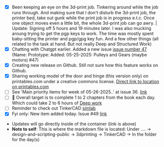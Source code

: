 - [x] Been keeping an eye on the 3d-print job. Tinkering around while the job runs through. And making sure that I don't disturb the 3d-print job, the printer bed, take out gunk while the print job is in progress e.t.c. Once one object moves even a little bit, the whole 3d-print job can go awry. | Update: Signing off 5 hours and 19 minutes later. I was also mucking aroung trying to get the pgp keys to work. The time was mostly spent baby-sitting the printer and pgp/gpg key fun. And a few other things (all related to the task at hand. But not really Deep and Structured Work)
- [x] Chatting with Chatgpt earlier. Added a new issue [issue number 47](https://github.com/Shangrila-VHP/shangrila-vhp/issues/47) (Name: Prototype: Added: 05-25-2025: Pulleys and Gears (maybe motors) #47)
- [x] Creating new release on Github. Still not sure how this feature works on Github.
- [x] Sharing working model of the door and hinge (this version only) on printables.com under a creative commons license. [Direct link to location on printables.com](https://www.printables.com/model/1311271-door-and-hinge)
- [ ] See 'Main priority items for week of 05-26-2025..' at issue 36. [link](https://github.com/Shangrila-VHP/shangrila-vhp/issues/36)
- [ ] 🎯 Overall target is to complete 1 to 2 chapters from the book each day. Which could take 2 to 6 hours of [Deep work](https://www.amazon.com/Deep-Work-Focused-Success-Distracted/dp/1455586692)
- [ ] Reminder to check out TinkerCAD [simlab](https://www.tinkercad.com/simlab)
- [x] Fyi only: New item added today. Issue #49 [link](https://github.com/Shangrila-VHP/shangrila-vhp/issues/49)
-  Updates will go directly inside of the container (link is above)
- **Note to self**: This is where the markdown file is located: Under ....  -> design-and-scripting-public -> 3dprinting -> TinkerCAD -> In the folder for the day(s)
